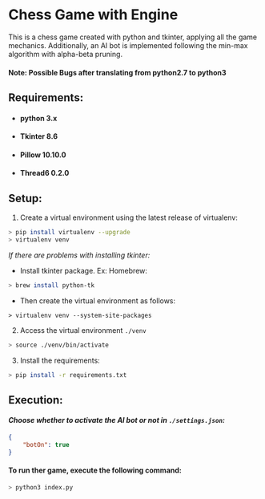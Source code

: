 # Chess Game with Engine

This is a chess game created with python and tkinter, applying all the game mechanics. Additionally, an AI bot is implemented following the min-max algorithm with alpha-beta pruning.

#### Note: Possible Bugs after translating from python2.7 to python3

## Requirements:
- #### python 3.x
- #### Tkinter 8.6
- #### Pillow 10.10.0
- #### Thread6 0.2.0

## Setup:

1. Create a virtual environment using the latest release of virtualenv:

``` bash
> pip install virtualenv --upgrade
> virtualenv venv
```

_If there are problems with installing tkinter:_
- Install tkinter package. Ex: Homebrew:
``` bash
> brew install python-tk
```
- Then create the virtual environment as follows:
```
> virtualenv venv --system-site-packages
```

2. Access the virtual environment `./venv`
``` bash
> source ./venv/bin/activate
```

3. Install the requirements:
```bash
> pip install -r requirements.txt
```

## Execution:

#### _Choose whether to activate the AI bot or not in `./settings.json`:_

``` json
{
    "botOn": true
}
```

#### To run ther game, execute the following command:

``` bash
> python3 index.py
```
